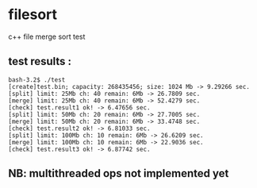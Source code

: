 filesort
========

c++ file merge sort test

test results :
-----------------
    bash-3.2$ ./test
    [create]test.bin; capacity: 268435456; size: 1024 Mb -> 9.29266 sec.
    [split] limit: 25Mb ch: 40 remain: 6Mb -> 26.7809 sec.
    [merge] limit: 25Mb ch: 40 remain: 6Mb -> 52.4279 sec.
    [check] test.result1 ok! -> 6.47656 sec.
    [split] limit: 50Mb ch: 20 remain: 6Mb -> 27.7005 sec.
    [merge] limit: 50Mb ch: 20 remain: 6Mb -> 33.4748 sec.
    [check] test.result2 ok! -> 6.81033 sec.
    [split] limit: 100Mb ch: 10 remain: 6Mb -> 26.6209 sec.
    [merge] limit: 100Mb ch: 10 remain: 6Mb -> 22.9036 sec.
    [check] test.result3 ok! -> 6.87742 sec.

NB: multithreaded ops not implemented yet
-----------------------------------------
